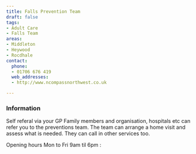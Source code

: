 ```yaml
---
title: Falls Prevention Team
draft: false
tags:
- Adult Care
- Falls Team
areas:
- Middleton
- Heywood
- Rocdhale
contact:
  phone:
  - 01706 676 419
  web_addresses:
  - http://www.ncompassnorthwest.co.uk

---
```


### Information
Self referal via your GP
Family members and organisation, hospitals etc
can refer you to the preventions team.
The team can arrange a home visit and assess what is
needed. They can call in other services too.

Opening hours Mon to Fri  9am til 6pm :
